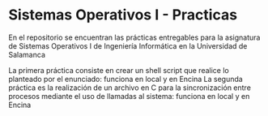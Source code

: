 # Sistemas Operativos I - Practicas
 
En el repositorio se encuentran las prácticas entregables para la asignatura de Sistemas Operativos I de Ingeniería Informática en la Universidad de Salamanca

La primera práctica consiste en crear un shell script que realice lo planteado por el enunciado: funciona en local y en Encina
La segunda práctica es la realización de un archivo en C para la sincronización entre procesos mediante el uso de llamadas al sistema: funciona en local y en Encina
